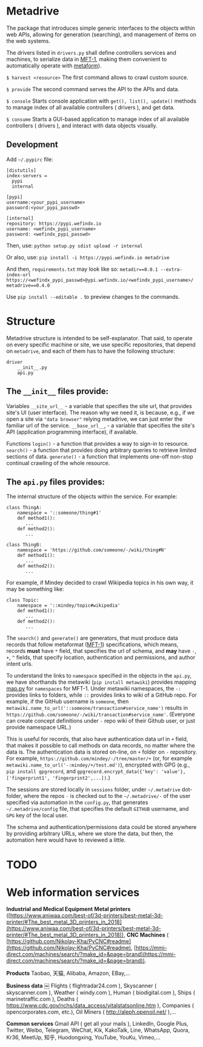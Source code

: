 # Metadrive

The package that introduces simple generic interfaces to the objects within web APIs, allowing for generation (searching), and management of items on the web systems.

The drivers listed in `drivers.py` shall define controllers services and machines, to serialize data in [MFT-1](https://book.mindey.com/metaformat/0002-data-object-format/0002-data-object-format.html), making them convenient to automatically operate with [metaform](https://pypi.org/project/metaform/)).

`$ harvest <resource>`
The first command allows to crawl custom source.

`$ provide`
The second command serves the API to the APIs and data.

`$ console`
Starts console application with `get(), list(), update()` methods to manage index of all available controllers ( drivers ), and get data.

`$ consume`
Starts a GUI-based application to manage index of all available controllers ( drivers ), and interact with data objects visually.

## Development
Add `~/.pypirc` file:

```
[distutils]
index-servers =
  pypi
  internal

[pypi]
username:<your_pypi_username>
password:<your_pypi_passwd>

[internal]
repository: https://pypi.wefindx.io
username: <wefindx_pypi_username>
password: <wefindx_pypi_passwd>
```

Then, use:
`python setup.py sdist upload -r internal`

Or also, use:
`pip install -i https://pypi.wefindx.io metadrive`


And then, `requirements.txt` may look like so:
`
metadir==0.0.1
--extra-index-url https://<wefindx_pypi_passwd>@ypi.wefindx.io/<wefindx_pypi_username>/
metadrive==0.4.0
`

Use `pip install --editable .` to preview changes to the commands.

# Structure

Metadrive structure is intended to be self-explanator. That said, to operate on every specific machine or site, we use specific repositories, that depend on `metadrive`, and each of them has to have the following structure:

```
driver
    __init__.py
    api.py
```

## The `__init__` files provide:

Variables
`__site_url__` - a variable that specifies the site url, that provides site's UI (user interface).  The reason why we need it, is because, e.g., if we open a site via `"data browser"` relying metadrive, we can just enter the familiar url of the service.
`__base_url__`, - a variable that specifies the site's API (application programming interface), if available.

Functions
`login()` - a function that provides a way to sign-in to resource.
`search()` - a function that provides doing arbitrary queries to retrieve limited sections of data.
`generate()` - a function that implements one-off non-stop continual crawling of the whole resource.

## The `api.py` files provides:

The internal structure of the objects within the service. For example:

```
class ThingA:
    namespace = '::someone/thing#1'
    def method1():
       ...
    def method2():
       ...

class ThingB:
    namespace = 'https://github.com/someone/-/wiki/thing#N'
    def method1():
       ...
    def method2():
       ...
```

For example, if Mindey decided to crawl Wikipedia topics in his own way, it may be something like:

```
class Topic:
    namespace = '::mindey/topic#wikipedia'
    def method1():
       ...
    def method2():
       ...
```

The `search()` and `generate()` are generators, that must produce data records that follow metaformat ([MFT-1](https://book.mindey.com/metaformat/0002-data-object-format/0002-data-object-format.html)) specifications, which means, records **must** have `*` field, that specifies the url of schema, and **may** have `-`, `+`, `^` fields, that specify location, authentication and permissions, and author intent urls.

To understand the links to `namespace` specified in the objects in the `api.py`, we have shorthands the metawiki (`pip install metawiki`) provides mapping [map.py](https://github.com/mindey/metawiki/blob/master/metawiki/map.py) for `namespaces` for MFT-1. Under metawiki namespaces, the `-:` provides links to folders, while `::` provides links to wiki of a GitHub repo. For example, if the GitHub username is `someone`, then `metawiki.name_to_url('::someone/transaction#service_name')` results in `https://github.com/someone/-/wiki/transaction#service_name'`. (Everyone can create concept definitions under `-` repo wiki of their Github user, or just provide namespace URL.)

This is useful for records, that also have authentication data url in `+` field, that makes it possible to call methods on data records, no matter where the data is. The authentication data is stored on-line, on `+` folder on `-` repository. For example, `https://github.com/mindey/-/tree/master/+` (or, for example `metawiki.name_to_url('-:mindey/+/test.md')`), encrypted with GPG (e.g., `pip install gpgrecord`, and `gpgrecord.encrypt_data({'key': 'value'}, ['fingerprint1', 'fingerprint2',...])`.)

The sessions are stored locally in `sessions` folder, under `~/.metadrive` dot-folder, where the repos `-` is checked out to the `~/.metadrive/-` of the user specified via automation in the `config.py`, that generates `~/.metadrive/config` file, that specifies the default `GITHUB` username, and `GPG` key of the local user.

The schema and authentication/permissions data could be stored anywhere by providing arbitrary URLs, where we store the data, but then, the automation here would have to reviewed a little.

# TODO

# Web information services

**Industrial and Medical Equipment**
**Metal printers** ([https://www.aniwaa.com/best-of/3d-printers/best-metal-3d-printer/#The_best_metal_3D_printers_in_2018](https://www.aniwaa.com/best-of/3d-printers/best-metal-3d-printer/#The_best_metal_3D_printers_in_2018)), **CNC Machines** ( [https://github.com/Nikolay-Kha/PyCNC#readme](https://github.com/Nikolay-Kha/PyCNC#readme), [https://mmi-direct.com/machines/search/?make_id=&page=brand](https://mmi-direct.com/machines/search/?make_id=&page=brand)).

**Products**
Taobao, 天猫, Alibaba, Amazon, EBay,...

**Business data**
￼
Flights ( flightradar24.com ), Skyscanner ( skyscanner.com ), Weather ( windy.com ), Human ( biodigital.com ), Ships ( marinetraffic.com ), Deaths ( https://www.cdc.gov/nchs/data_access/vitalstatsonline.htm ), Companies ( opencorporates.com, etc.), Oil Miners ( http://aleph.openoil.net/ ),...

**Common services**
Gmail API ( get all your mails ), LinkedIn, Google Plus, Twitter, Weibo, Telegram, WeChat, Kik, KakoTalk, Line, WhatsApp, Quora, Kr36, MeetUp, 知乎, Huodongxing, YouTube, YouKu, Vimeo,...
